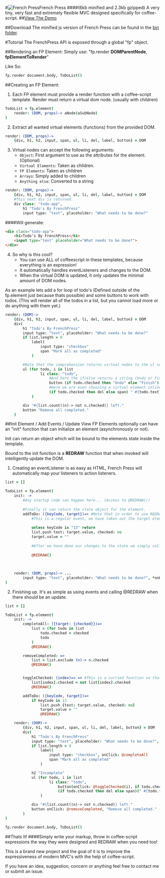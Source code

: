 #![French Press](http://dylanpiercey.com/img/fp.png)French Press 
####(6kb minified and 2.3kb gzipped)
A very tiny, very fast and extremely flexible MVC designed specifically for coffee-script.
##[View The Demo](https://github.com/DylanPiercey/FPMusic)

##Download
The minified js version of French Press can be found in the [bin folder](https://github.com/DylanPiercey/FrenchPress/blob/master/bin/frenchpress.min.js).

#Tutorial
The FrenchPress API is exposed through a global "fp" object.

##Rendering an FP Element:
Simply use: "fp.render **DOMParentNode**, **fpElementToRender**"

Like So:

```CoffeeScript
fp.render document.body, ToDoList()
```

##Creating an FP Element:

1. Each FP element must provide a render function with a coffee-script template.
Render must return a virtual dom node. (usually with children)
```CoffeeScript
TodoList = fp.element(
    render: (DOM, props)-> aNode(aSubNode)
)
```

2. Extract all wanted virtual elements (functions) from the provided DOM.
```CoffeeScript
render: (DOM, props)->
    {div, h1, h2, input, span, ul, li, del, label, button} = DOM
```
        
3. Virtual nodes can accept the following arguments:
    + `Object`: First argument to use as the attributes for the element. (Optional)
    + `Virtual Elements`: Taken as children.
    + `FP Elements`: Taken as children
    + `Arrays`: Simply added to children
    + `Anything else`: Converted to a string 
```CoffeeScript
render: (DOM, props)->
    {div, h1, h2, input, span, ul, li, del, label, button} = DOM
    #This next div is returned.
    div class: "todo-app",
        h1 "Todo's By FrenchPress" 
        input type: "text", placeholder: "What needs to be done?"
```
####Will generate:
```HTML
<div class="todo-app">
    <h1>Todo's By FrenchPress</h1>
    <input type="text" placeholder="What needs to be done?">
</div>
```
        
4. So why is this cool?
    + You can use ALL of coffeescript in these templates, because everything is an expression!
    + It automatically handles eventListeners and changes to the DOM.
    + When the virtual DOM is updated, it only updates the minimal amount of DOM nodes.
    
As an example lets add a for loop of todo's (Defined outside of the fp.element just because thats possible) and some buttons to work with todos. (This will render all of the todos in a list, but you cannot load more or do anything with them yet.)
```CoffeeScript
render: (DOM)->
    {div, h1, h2, input, span, ul, li, del, label, button} = DOM
    div(
        h1 "Todo's By FrenchPress"
        input type: "text", placeholder: "What needs to be done?"
        if list.length > 0
            label(
                input type: "checkbox"
                span "Mark all as completed"
            )

        #Note that the comprehension returns virtual nodes to the ul node. "When" filters work too!
        ul (for todo, i in list
                li class: "todo",
                    #And here the if/else returns a string (Undo or Finish)
                    button (if todo.checked then "Undo" else "Finish")
                    #Here we are even choosing a virtual element inline based on the status of the todo (del or span element)
                    (if todo.checked then del else span) " #{todo.text}"
            )

        div "#{list.count((n)-> not n.checked)} left."
        button "Remove all completed."
    )
```

##Init Element / Add Events / Update View
FP Elements optionally can have an "init" function that can initialize an element (asynchronously or not).

Init can return an object which will be bound to the elements state inside the template.

Bound to the init function is a **REDRAW** function that when invoked will intelligently update the DOM.

1. Creating an eventListener is as easy as HTML, French Press will automatically map your listeners to action listeners.
```CoffeeScript
list = []

TodoList = fp.element(
    init: ->
        #Any startup code can happen here... (Access to @REDRAW())
        
        #Finally it can return the state object for the element.
        addToDo: ({keyCode, target})=> #Note that in order to use REDRAW we must bind with fat arrow.
            #This is a regular event, we have taken out the target element to get the value, as well as the keycode.
            
            unless keyCode is "13" return
            list.push text: target.value, checked: no
            target.value = ""
            
            #After we have done our changes to the state we simply call @REDRAW() to fix the updated elements.
            
            @REDRAW()
        
    
    
    render: (DOM, props)-> ...
        input type: "text", placeholder: "What needs to be done?", *onKeyUp*: @addToDo
)
```
    
2. Finishing up.
It's as simple as using events and calling @REDRAW when there should be an update.
```CoffeeScript
list = []

ToDoList = fp.element(
    init: ->
        completeAll: ({target: {checked}})=>
            list = (for todo in list
                todo.checked = checked
                todo
            )
            @REDRAW()

        removeCompleted: =>
            list = list.exclude (n)-> n.checked
            @REDRAW()


        toggleChecked: (index)=> => #This is a curried function so that I can pass in some state to the event listener, extremely useful.
            list[index].checked = not list[index].checked
            @REDRAW()

        addToDo: ({keyCode, target})=>
            if keyCode is 13
                list.push {text: target.value, checked: no}
                target.value = ""
                @REDRAW()

    render: (DOM)->
        {div, h1, h2, input, span, ul, li, del, label, button} = DOM
        div(
            h1 "Todo's By FrenchPress"
            input type: "text", placeholder: "What needs to be done?", onKeyDown: @addToDo
            if list.length > 0
                label(
                    input type: "checkbox", onClick: @completeAll
                    span "Mark all as completed"
                )

            h2 "Incomplete"
            ul (for todo, i in list
                    li class: "todo",
                        button(onClick: @toggleChecked(i), if todo.checked then "Undo" else "Finish")
                        (if todo.checked then del else span)(" #{todo.text}")
                )

            div "#{list.count((n)-> not n.checked)} left."
            button onClick: @removeCompleted, "Remove all completed."
        )
)

fp.render document.body, ToDoList()
```

##Thats It!
####Simply write your markup, throw in coffee-script expressions the way they were designed and REDRAW when you need too!

This is a brand new project and the goal of it is to improve the expressiveness of modern MVC's with the help of coffee-script.

If you have an idea, suggestion, concern or anything feel free to contact me or submit an issue.